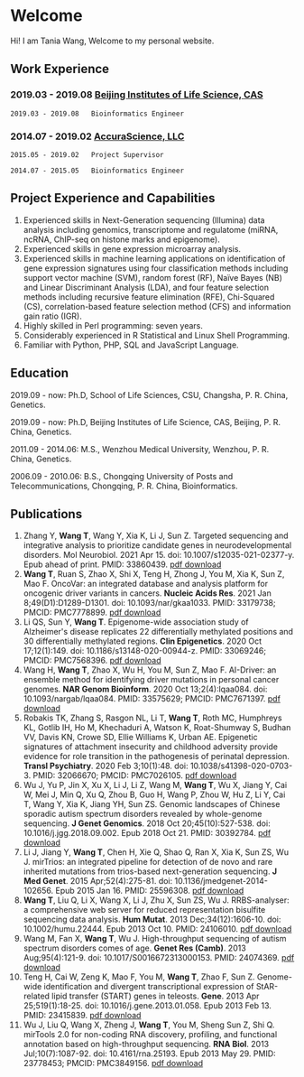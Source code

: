 # Welcome

Hi! I am Tania Wang, Welcome to my personal website. 


## Work Experience

### 2019.03 - 2019.08   [Beijing Institutes of Life Science, CAS](http://www.biols.cas.cn/)

    2019.03 - 2019.08   Bioinformatics Engineer


### 2014.07 - 2019.02   [AccuraScience, LLC](http://www.AccuraScience.com)

    2015.05 - 2019.02   Project Supervisor
    
    2014.07 - 2015.05   Bioinformatics Engineer


## Project Experience and Capabilities

   1.	Experienced skills in Next-Generation sequencing (Illumina) data analysis including genomics, transcriptome and regulatome (miRNA, ncRNA, ChIP-seq on histone marks and epigenome).
   2.	Experienced skills in gene expression microarray analysis. 
   3.	Experienced skills in machine learning applications on identification of gene expression signatures using four classification methods including support vector machine (SVM), random forest (RF), Naïve Bayes (NB) and Linear Discriminant Analysis (LDA), and four feature selection methods including recursive feature elimination (RFE), Chi-Squared (CS), correlation-based feature selection method (CFS) and information gain ratio (IGR).
   4.	Highly skilled in Perl programming: seven years.
   5.	Considerably experienced in R Statistical and Linux Shell Programming.
   6.	Familiar with Python, PHP, SQL and JavaScript Language.


## Education

   2019.09 - now: Ph.D, School of Life Sciences, CSU, Changsha, P. R. China, Genetics. 
   
   2019.09 - now: Ph.D, Beijing Institutes of Life Science, CAS, Beijing, P. R. China, Genetics.
 
   2011.09 - 2014.06: M.S., Wenzhou Medical University, Wenzhou, P. R. China, Genetics.
 
   2006.09 - 2010.06: B.S., Chongqing University of Posts and Telecommunications, Chongqing, P. R. China, Bioinformatics.

## Publications
   1.   Zhang Y, **Wang T**, Wang Y, Xia K, Li J, Sun Z. Targeted sequencing and integrative analysis to prioritize candidate genes in neurodevelopmental disorders. Mol Neurobiol. 2021 Apr 15. doi: 10.1007/s12035-021-02377-y. Epub ahead of print. PMID: 33860439. [pdf download](https://tania.wang/publications/s12035-021-02377-y.pdf)
   2.   **Wang T**, Ruan S, Zhao X, Shi X, Teng H, Zhong J, You M, Xia K, Sun Z, Mao F. OncoVar: an integrated database and analysis platform for oncogenic driver variants in cancers. **Nucleic Acids Res**. 2021 Jan 8;49(D1):D1289-D1301. doi: 10.1093/nar/gkaa1033. PMID: 33179738; PMCID: PMC7778899. [pdf download](https://tania.wang/publications/OncoVar.pdf)
   3.   Li QS, Sun Y, **Wang T**. Epigenome-wide association study of Alzheimer's disease replicates 22 differentially methylated positions and 30 differentially methylated regions. **Clin Epigenetics**. 2020 Oct 17;12(1):149. doi: 10.1186/s13148-020-00944-z. PMID: 33069246; PMCID: PMC7568396. [pdf download](https://tania.wang/publications/s13148-020-00944-z.pdf)
   4.   Wang H, **Wang T**, Zhao X, Wu H, You M, Sun Z, Mao F. AI-Driver: an ensemble method for identifying driver mutations in personal cancer genomes. **NAR Genom Bioinform**. 2020 Oct 13;2(4):lqaa084. doi: 10.1093/nargab/lqaa084. PMID: 33575629; PMCID: PMC7671397. [pdf download](https://tania.wang/publications/AI-Driver.pdf)
   5.   Robakis TK, Zhang S, Rasgon NL, Li T, **Wang T**, Roth MC, Humphreys KL, Gotlib IH, Ho M, Khechaduri A, Watson K, Roat-Shumway S, Budhan VV, Davis KN, Crowe SD, Ellie Williams K, Urban AE. Epigenetic signatures of attachment insecurity and childhood adversity provide evidence for role transition in the pathogenesis of perinatal depression. **Transl Psychiatry**. 2020 Feb 3;10(1):48. doi: 10.1038/s41398-020-0703-3. PMID: 32066670; PMCID: PMC7026105. [pdf download](https://tania.wang/publications/s41398-020-0703-3.pdf)
   6.   Wu J, Yu P, Jin X, Xu X, Li J, Li Z, Wang M, **Wang T**, Wu X, Jiang Y, Cai W, Mei J, Min Q, Xu Q, Zhou B, Guo H, Wang P, Zhou W, Hu Z, Li Y, Cai T, Wang Y, Xia K, Jiang YH, Sun ZS. Genomic landscapes of Chinese sporadic autism spectrum disorders revealed by whole-genome sequencing. **J Genet Genomics**. 2018 Oct 20;45(10):527-538. doi: 10.1016/j.jgg.2018.09.002. Epub 2018 Oct 21. PMID: 30392784.  [pdf download](https://tania.wang/publications/wu2018.pdf)
   7.   Li J, Jiang Y, **Wang T**, Chen H, Xie Q, Shao Q, Ran X, Xia K, Sun ZS, Wu J. mirTrios: an integrated pipeline for detection of de novo and rare inherited mutations from trios-based next-generation sequencing. **J Med Genet**. 2015 Apr;52(4):275-81. doi: 10.1136/jmedgenet-2014-102656. Epub 2015 Jan 16. PMID: 25596308. [pdf download](https://tania.wang/publications/li2015.pdf)
   8.   **Wang T**, Liu Q, Li X, Wang X, Li J, Zhu X, Sun ZS, Wu J. RRBS-analyser: a comprehensive web server for reduced representation bisulfite sequencing data analysis. **Hum Mutat**. 2013 Dec;34(12):1606-10. doi: 10.1002/humu.22444. Epub 2013 Oct 10. PMID: 24106010. [pdf download](https://tania.wang/publications/wang2013.pdf)
   9.	Wang M, Fan X, **Wang T**, Wu J. High-throughput sequencing of autism spectrum disorders comes of age. **Genet Res (Camb)**. 2013 Aug;95(4):121-9. doi: 10.1017/S0016672313000153. PMID: 24074369. [pdf download](https://tania.wang/publications/wang2013b.pdf)
   10.	Teng H, Cai W, Zeng K, Mao F, You M, **Wang T**, Zhao F, Sun Z. Genome-wide identification and divergent transcriptional expression of StAR-related lipid transfer (START) genes in teleosts. **Gene**. 2013 Apr 25;519(1):18-25. doi: 10.1016/j.gene.2013.01.058. Epub 2013 Feb 13. PMID: 23415839. [pdf download](https://tania.wang/publications/teng2013.pdf)
   11.	Wu J, Liu Q, Wang X, Zheng J, **Wang T**, You M, Sheng Sun Z, Shi Q. mirTools 2.0 for non-coding RNA discovery, profiling, and functional annotation based on high-throughput sequencing. **RNA Biol**. 2013 Jul;10(7):1087-92. doi: 10.4161/rna.25193. Epub 2013 May 29. PMID: 23778453; PMCID: PMC3849156. [pdf download](https://tania.wang/publications/wu2013.pdf)
